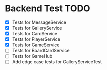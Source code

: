 # Backend Test TODO

- [x] Tests for MessageService
- [x] Tests for GalleryService
- [x] Tests for CardService
- [x] Tests for PlayerService
- [x] Tests for GameService
- [ ] Tests for BoardCardService
- [ ] Tests for GameHub
- [ ] Add edge case tests for GalleryServiceTest
